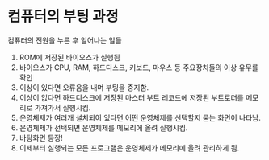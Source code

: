 # 컴퓨터의 부팅 과정

컴퓨터의 전원을 누른 후 일어나는 일들

1. ROM에 저장된 바이오스가 실행됨
2. 바이오스가 CPU, RAM, 하드디스크, 키보드, 마우스 등 주요장치들의 이상 유무를 확인
3. 이상이 있다면 오류음을 내며 부팅을 중지함.
4. 이상이 없다면 하드디스크에 저장된 마스터 부트 레코드에 저장된 부트로더를 메모리로 가져가서 실행시킴.
5. 운영체제가 여러개 설치되어 있다면 어떤 운영체제를 선택할지 묻는 화면이 나타남.
6. 운영체제가 선택되면 운영체제를 메모리에 올려 실행시킴.
7. 바탕화면 등장!
8. 이제부터 실행되는 모든 프로그램은 운영체제가 메모리에 올려 관리하게 됨.